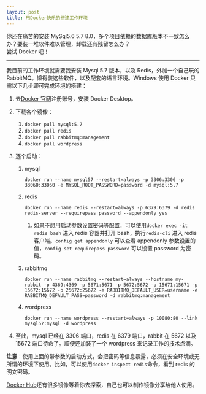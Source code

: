 ```yaml
---
layout: post
title: 用Docker快乐的搭建工作环境
---
```


你还在痛苦的安装 MySql5.6 5.7 8.0，多个项目依赖的数据库版本不一致怎么办？要装一堆软件难以管理，卸载还有残留怎么办？  
尝试 Docker 吧！

---

我目前的工作环境就需要我安装 Mysql 5.7 版本，以及 Redis，外加一个自己玩的 RabbitMQ。懒得装这些软件，以及配套的语言环境。Windows 使用 Docker 只需以下几步即可完成环境的搭建：

1. 去[Docker 官网](https://www.docker.com)注册账号，安装 Docker Desktop。
1. 下载各个镜像：
   1. `docker pull mysql:5.7`
   1. `docker pull redis`
   1. `docker pull rabbitmq:management`
   1. `docker pull wordpress`
1. 逐个启动：

   1. mysql

      `docker run --name mysql57 --restart=always -p 3306:3306 -p 33060:33060 -e MYSQL_ROOT_PASSWORD=password -d mysql:5.7`

   2. redis

      `docker run --name redis --restart=always -p 6379:6379 -d redis redis-server --requirepass password --appendonly yes`

      1. 如果不想用启动参数设置密码等配置，可以使用`docker exec -it redis bash` 进入 redis 容器并打开 bash，执行`redis-cli` 进入 redis 客户端。`config get appendonly` 可以查看 appendonly 参数设置的值，`config set requirepass password` 可以设置 password 为密码。

   3. rabbitmq

      `docker run --name rabbitmq --restart=always --hostname my-rabbit -p 4369:4369 -p 5671:5671 -p 5672:5672 -p 15671:15671 -p 15672:15672 -p 25672:25672 -e RABBITMQ_DEFAULT_USER=username -e RABBITMQ_DEFAULT_PASS=password -d rabbitmq:management`

   4. wordpress

      `docker run --name wordpress --restart=always -p 10080:80 --link mysql57:mysql -d wordpress`

1. 至此，mysql 已经在 3306 端口，redis 在 6379 端口，rabbit 在 5672 以及 15672 端口待命了。顺便还加装了一个 wordpress 来记录工作的技术点滴。

**注意**：使用上面的带参数的启动方式，会把密码等信息暴露，必须在安全环境或无所谓的环境下使用。比如，可以使用`docker inspect redis`命令，看到 redis 的明文密码。

[Docker Hub](https://hub.docker.com)还有很多镜像等着你去探索，自己也可以制作镜像分享给他人使用。
